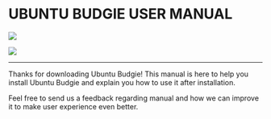 # UBUNTU BUDGIE USER MANUAL

![](https://ubuntubudgie.org/storage/Budgiess/UbuntuBudgie-Wordmark.svg)

![](http://ubuntuhandbook.org/wp-content/uploads/2016/02/budgie-desktop-launcher.jpg)

---

Thanks for downloading Ubuntu Budgie! This manual is here to help you install Ubuntu Budgie and explain you how to use it after installation.

Feel free to send us a feedback regarding manual and how we can improve it to make user experience even better.

